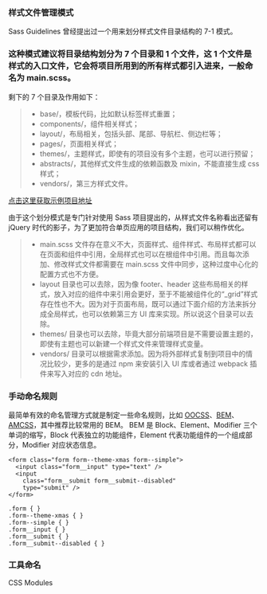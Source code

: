### 样式文件管理模式

Sass Guidelines 曾经提出过一个用来划分样式文件目录结构的 7-1 模式。

### **这种模式建议将目录结构划分为 7 个目录和 1 个文件，这 1 个文件是样式的入口文件，它会将项目所用到的所有样式都引入进来，一般命名为 main.scss。**

剩下的 7 个目录及作用如下：

> - base/，模板代码，比如默认标签样式重置；
> - components/，组件相关样式；
> - layout/，布局相关，包括头部、尾部、导航栏、侧边栏等；
> - pages/，页面相关样式；
> - themes/，主题样式，即使有的项目没有多个主题，也可以进行预留；
> - abstracts/，其他样式文件生成的依赖函数及 mixin，不能直接生成 css 样式；
> - vendors/，第三方样式文件。

[点击这里获取示例项目地址](https://github.com/HugoGiraudel/sass-boilerplate)

由于这个划分模式是专门针对使用 Sass 项目提出的，从样式文件名称看出还留有 jQuery 时代的影子，为了更加符合单页应用的项目结构，我们可以稍作优化。

> - main.scss 文件存在意义不大，页面样式、组件样式、布局样式都可以在页面和组件中引用，全局样式也可以在根组件中引用。而且每次添加、修改样式文件都需要在 main.scss 文件中同步，这种过度中心化的配置方式也不方便。
> - layout 目录也可以去除，因为像 footer、header 这些布局相关的样式，放入对应的组件中来引用会更好，至于不能被组件化的“\_grid”样式存在性也不大。因为对于页面布局，既可以通过下面介绍的方法来拆分成全局样式，也可以依赖第三方 UI 库来实现。所以说这个目录可以去除。
> - themes/ 目录也可以去除，毕竟大部分前端项目是不需要设置主题的，即使有主题也可以新建一个样式文件来管理样式变量。
> - vendors/ 目录可以根据需求添加。因为将外部样式复制到项目中的情况比较少，更多的是通过 npm 来安装引入 UI 库或者通过 webpack 插件来写入对应的 cdn 地址。

### 手动命名规则

最简单有效的命名管理方式就是制定一些命名规则，比如 [OOCSS](https://amcss.github.io/)、[BEM](http://getbem.com/)、[AMCSS](https://amcss.github.io/)，其中推荐比较常用的 BEM。
BEM 是 Block、Element、Modifier 三个单词的缩写，Block 代表独立的功能组件，Element 代表功能组件的一个组成部分，Modifier 对应状态信息。

```
<form class="form form--theme-xmas form--simple">
  <input class="form__input" type="text" />
  <input
    class="form__submit form__submit--disabled"
    type="submit" />
</form>
```

```
.form { }
.form--theme-xmas { }
.form--simple { }
.form__input { }
.form__submit { }
.form__submit--disabled { }
```

### 工具命名

CSS Modules
